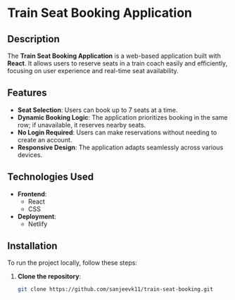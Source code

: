 # Train Seat Booking Application

## Description

The **Train Seat Booking Application** is a web-based application built with **React**. It allows users to reserve seats in a train coach easily and efficiently, focusing on user experience and real-time seat availability.

## Features

- **Seat Selection**: Users can book up to 7 seats at a time.
- **Dynamic Booking Logic**: The application prioritizes booking in the same row; if unavailable, it reserves nearby seats.
- **No Login Required**: Users can make reservations without needing to create an account.
- **Responsive Design**: The application adapts seamlessly across various devices.

## Technologies Used

- **Frontend**: 
  - React
  - CSS
- **Deployment**: 
  - Netlify

## Installation

To run the project locally, follow these steps:

1. **Clone the repository**:
   ```bash
   git clone https://github.com/sanjeevk11/train-seat-booking.git
